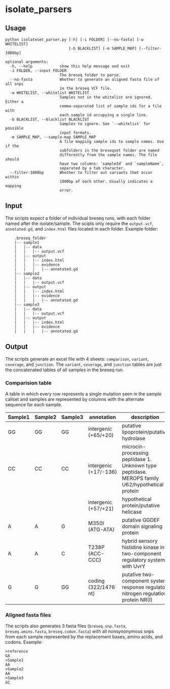 # isolate_parsers

## Usage
```
python isolateset_parser.py [-h] [-i FOLDER] [--no-fasta] [-w WHITELIST]
                            [-b BLACKLIST] [-m SAMPLE_MAP] [--filter-1000bp]

optional arguments:
  -h, --help            show this help message and exit
  -i FOLDER, --input FOLDER
                        The breseq folder to parse.
  --no-fasta            Whether to generate an aligned fasta file of all snps
                        in the breseq VCF file.
  -w WHITELIST, --whitelist WHITELIST
                        Samples not in the whitelist are ignored. Either a
                        comma-separated list of sample ids for a file with
                        each sample id occupying a single line.
  -b BLACKLIST, --blacklist BLACKLIST
                        Samples to ignore. See `--whitelist` for possible
                        input formats.
  -m SAMPLE_MAP, --sample-map SAMPLE_MAP
                        A file mapping sample ids to sample names. Use if the
                        subfolders in the breseqset folder are named
                        differently from the sample names. The file should
                        have two columns: `sampleId` and `sampleName`,
                        separated by a tab character.
  --filter-1000bp       Whether to filter out variants that occur within
                        1000bp of each other. Usually indicates a mapping
                        error.

```


## Input
The scripts expect a folder of individual breseq runs, with each folder named after the isolate/sample.
The scipts only require the `output.vcf`, `annotated.gd`, and `index.html` files located in each folder.
Example folder:
```
    .breseq_folder
    |-- sample1
    |   |-- data
    |   |   |-- output.vcf
    |   |-- output
    |   |   |-- index.html
    |   |   |-- evidence
    |   |   |   |-- annotated.gd
    |-- sample2
    |   |-- data
    |   |   |-- output.vcf
    |   |-- output
    |   |   |-- index.html
    |   |   |-- evidence
    |   |   |   |-- annotated.gd
    |-- sample3
    |   |-- data
    |   |   |-- output.vcf
    |   |-- output
    |   |   |-- index.html
    |   |   |-- evidence
    |   |   |   |-- annotated.gd
```

## Output
The scripts generate an excel file with 4 sheets: `comparison`, `variant`, `coverage`, and `junction`.
The `variant`, `coverage`, and `junction` tables are just the concatenated tables of all samples in the breseq run.

### Comparision table
A table in which every row represents a single mutation seen in the sample callset 
and samples are represented by columns with the alternate sequence for each sample.

| Sample1 | Sample2 | Sample3 | annotation                | description                                                                                     | gene                    | locusTag          | mutationCategory  | position | presentIn | presentInAllSamples | ref | seq id    | 
|---------|---------|---------|---------------------------|-------------------------------------------------------------------------------------------------|-------------------------|-------------------|-------------------|----------|-----------|---------------------|-----|-----------| 
| GG      | GG      | GG      | intergenic (+65/+20)      | putative lipoprotein/putative hydrolase                                                         | PFLU0045 - / - PFLU0046 | PFLU0045/PFLU0046 | small_indel       | 45881    | 3         | 1                   | G   | NC_012660 | 
| CC      | CC      | CC      | intergenic (+17/-136)     | microcin-processing peptidase 1. Unknown type peptidase. MEROPS family U62/hypothetical protein | PFLU0872 - / - PFLU0873 | PFLU0872/PFLU0873 | small_indel       | 985333   | 3         | 1                   | C   | NC_012660 | 
|         |         |         | intergenic (+57/+21)      | hypothetical protein/putative helicase                                                          | PFLU3154 - / - PFLU3155 | PFLU3154/PFLU3155 | small_indel       | 3447986  | 3         | 1                   |     | NC_012660 | 
| A       | A       | G       | M350I (ATG-ATA)           | putative GGDEF domain signaling protein                                                         | PFLU3571 -              | PFLU3571          | snp_nonsynonymous | 3959631  | 2         | 0                   | G   | NC_012660 | 
| A       | A       | C       | T238P (ACC-CCC)           | hybrid sensory histidine kinase in two-component regulatory system with UvrY                    | PFLU3777 -              | PFLU3777          | snp_nonsynonymous | 4173231  | 1         | 0                   | A   | NC_012660 | 
| G       | G       | GG      | coding (322/1476 nt)      | putative two-component system response regulator nitrogen regulation protein NR(I)              | PFLU4443 -              | PFLU4443          | small_indel       | 4908233  | 1         | 0                   | G   | NC_012660 | 

### Aligned fasta files

The scripts also generates 3 fasta files (`breseq.snp.fasta`, `breseq.amino.fasta`, `breseq.codon.fasta`)
with all nonsynonymous snps from each sample represented by the replacement bases, amino acids, and codons.
Example:
```
>reference
GA
>Sample1
AA
>Sample2
AA
>Sample3
GC
```